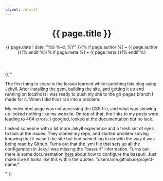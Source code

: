 ```yaml
---
layout: default
---
```

<div class="post">

<header class="post-header">
<h1>{{ page.title }}</h1>
<p class="meta">{{ page.date | date: "%b %-d, %Y" }}{% if page.author %} • {{ page.author }}{% endif %}{% if page.meta %} • {{ page.meta }}{% endif %}</p>
</header>

<article class="post-content">

{{  "
<p>
The first thing to share is the lesson learned while launching this blog using <a href="http://jekyllrb.com">Jekyll</a>. After installing the gem, building the site, and getting it up and running on localhost I was ready to push my site to the gh-pages branch I made for it. When I did this I ran into a problem. 
</p>

<p>
My index.html page was not accessing the CSS file, and what was showing up looked nothing like my website. On top of that, the links to my posts were leading to 404 errors. I googled, looked at the documentation but no luck.
</p>
<p> 
I asked someone with a bit more Jekyll experience and a fresh set of eyes to look at the issues. They cloned my repo, and started problem solving knowing that it wasn't the site but had something to do with the way it was being read by Github. Turns out that the .yml file that sets up all the configuration in Jekyll was missing the "baseurl" information. Turns out there is some documentation <a href="http://jekyllrb.com/docs/github-pages/#project-page-url-structure">here</a> about how to configure the baseurl. Just make sure it looks like this within the quotes: "username.github.io/project-name/"
</p>
"  }}
 
</article>

</div>
